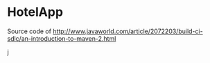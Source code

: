 HotelApp
========

Source code of http://www.javaworld.com/article/2072203/build-ci-sdlc/an-introduction-to-maven-2.html

  j
